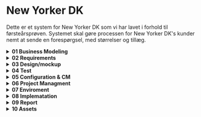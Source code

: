 # New Yorker DK
Dette er et system for New Yorker DK som vi har lavet i forhold til førsteårsprøven. Systemet skal gøre processen for New Yorker DK's kunder nemt at sende en forespørgsel, med størrelser og tillæg. 

<details><summary><strong>01 Business Modeling</strong></summary> <p>
   
   - Domændemodel
   
   - Visionsdokument
  </p>
</details>
<details><summary><strong>02 Requirements</strong></summary> <p>
   
  - Klassediagram
   
  - Operationscontracts
   
  - Use case diagram
   
  - use case
   
  - Aktivitet diagram
   
  - FURPS
   
  - System sekvens diagram
   
  </p>
</details>
<details><summary><strong>03 Design/mockup</strong></summary> <p>
   
  - Kontakt os- modal
   
  - Kontakt os
   
  - Forside
   
  - Oversigt
   
  - Redigering
   
  </p>
</details>

<details><summary><strong>04 Test</strong></summary> <p>
   
  - Empty
   
  </p>
</details>
<details><summary><strong>05 Configuration & CM</strong></summary> <p>
   
  - Empty
   
  </p>
</details>
<details><summary><strong>06 Project Managment</strong></summary> <p>
   
  - Empty
   
  </p>
</details>
<details><summary><strong>07 Enviroment</strong></summary> <p>
   
  - empty
   
  </p>
</details>
<details><summary><strong>08 Implematation</strong></summary> <p>
   
  - Mobile App
   
  - CRUD app
  </p>
</details>
<details><summary><strong>09 Report</strong></summary> <p>
   
  - Anders
   
      - Crud app afsnit
   
      - Mission og vision virksomhedsafsnit
   
      - Use case diagram
   
      - Versionering
  - Danijel
   
      - Finansering
   
      - Forretningsmodel
   
      - Teknologi Android
   
      - Teknologi IOS
  - Mike
      - Teknologi Threading
  </p>
</details>
<details><summary><strong>10 Assets</strong></summary> <p>
  - BMC3
  - Website dashboard
  </p>
</details>
